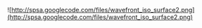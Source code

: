 ![http://spsa.googlecode.com/files/wavefront_iso_surface2.png](http://spsa.googlecode.com/files/wavefront_iso_surface2.png)